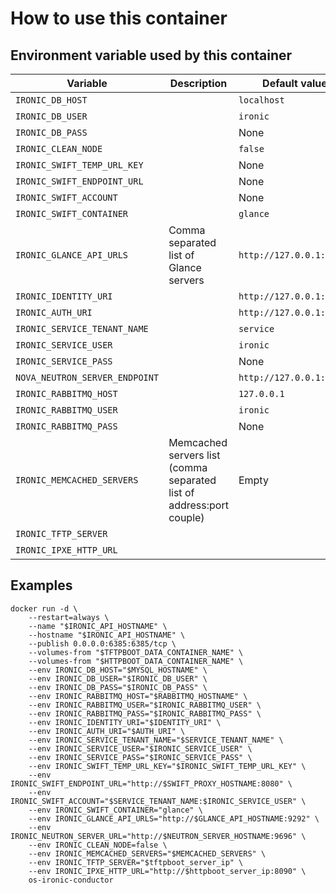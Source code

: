 # How to use this container

## Environment variable used by this container

 Variable | Description | Default value | Required
 --- |---| --- | ----
 `IRONIC_DB_HOST` | | `localhost` | N
 `IRONIC_DB_USER` | | `ironic` | N
 `IRONIC_DB_PASS` | | None | Y
 `IRONIC_CLEAN_NODE` | | `false` | N
 `IRONIC_SWIFT_TEMP_URL_KEY` | | None | Y
 `IRONIC_SWIFT_ENDPOINT_URL` | | None | Y
 `IRONIC_SWIFT_ACCOUNT` | | None | Y
 `IRONIC_SWIFT_CONTAINER` | | `glance` | N
 `IRONIC_GLANCE_API_URLS` | Comma separated list of Glance servers | `http://127.0.0.1:9292` | N
 `IRONIC_IDENTITY_URI` | | `http://127.0.0.1:35357` | N
 `IRONIC_AUTH_URI` | | `http://127.0.0.1:5000` | N
 `IRONIC_SERVICE_TENANT_NAME` | | `service` | N
 `IRONIC_SERVICE_USER` | | `ironic` | N
 `IRONIC_SERVICE_PASS` | | None | Y
 `NOVA_NEUTRON_SERVER_ENDPOINT` | | `http://127.0.0.1:9696` | N
 `IRONIC_RABBITMQ_HOST` | | `127.0.0.1` | N
 `IRONIC_RABBITMQ_USER` | | `ironic` | N
 `IRONIC_RABBITMQ_PASS` | | None | Y
 `IRONIC_MEMCACHED_SERVERS` | Memcached servers list (comma separated list of address:port couple) | Empty | N
 `IRONIC_TFTP_SERVER` | | | N
 `IRONIC_IPXE_HTTP_URL` | | | N


## Examples

    docker run -d \
        --restart=always \
        --name "$IRONIC_API_HOSTNAME" \
        --hostname "$IRONIC_API_HOSTNAME" \
        --publish 0.0.0.0:6385:6385/tcp \
        --volumes-from "$TFTPBOOT_DATA_CONTAINER_NAME" \
        --volumes-from "$HTTPBOOT_DATA_CONTAINER_NAME" \
        --env IRONIC_DB_HOST="$MYSQL_HOSTNAME" \
        --env IRONIC_DB_USER="$IRONIC_DB_USER" \
        --env IRONIC_DB_PASS="$IRONIC_DB_PASS" \
        --env IRONIC_RABBITMQ_HOST="$RABBITMQ_HOSTNAME" \
        --env IRONIC_RABBITMQ_USER="$IRONIC_RABBITMQ_USER" \
        --env IRONIC_RABBITMQ_PASS="$IRONIC_RABBITMQ_PASS" \
        --env IRONIC_IDENTITY_URI="$IDENTITY_URI" \
        --env IRONIC_AUTH_URI="$AUTH_URI" \
        --env IRONIC_SERVICE_TENANT_NAME="$SERVICE_TENANT_NAME" \
        --env IRONIC_SERVICE_USER="$IRONIC_SERVICE_USER" \
        --env IRONIC_SERVICE_PASS="$IRONIC_SERVICE_PASS" \
        --env IRONIC_SWIFT_TEMP_URL_KEY="$IRONIC_SWIFT_TEMP_URL_KEY" \
        --env IRONIC_SWIFT_ENDPOINT_URL="http://$SWIFT_PROXY_HOSTNAME:8080" \
        --env IRONIC_SWIFT_ACCOUNT="$SERVICE_TENANT_NAME:$IRONIC_SERVICE_USER" \
        --env IRONIC_SWIFT_CONTAINER="glance" \
        --env IRONIC_GLANCE_API_URLS="http://$GLANCE_API_HOSTNAME:9292" \
        --env IRONIC_NEUTRON_SERVER_URL="http://$NEUTRON_SERVER_HOSTNAME:9696" \
        --env IRONIC_CLEAN_NODE=false \
        --env IRONIC_MEMCACHED_SERVERS="$MEMCACHED_SERVERS" \
        --env IRONIC_TFTP_SERVER="$tftpboot_server_ip" \
        --env IRONIC_IPXE_HTTP_URL="http://$httpboot_server_ip:8090" \
        os-ironic-conductor
